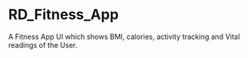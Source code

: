 # RD_Fitness_App
A Fitness App UI which shows BMI, calories, activity tracking and Vital readings of the User.
